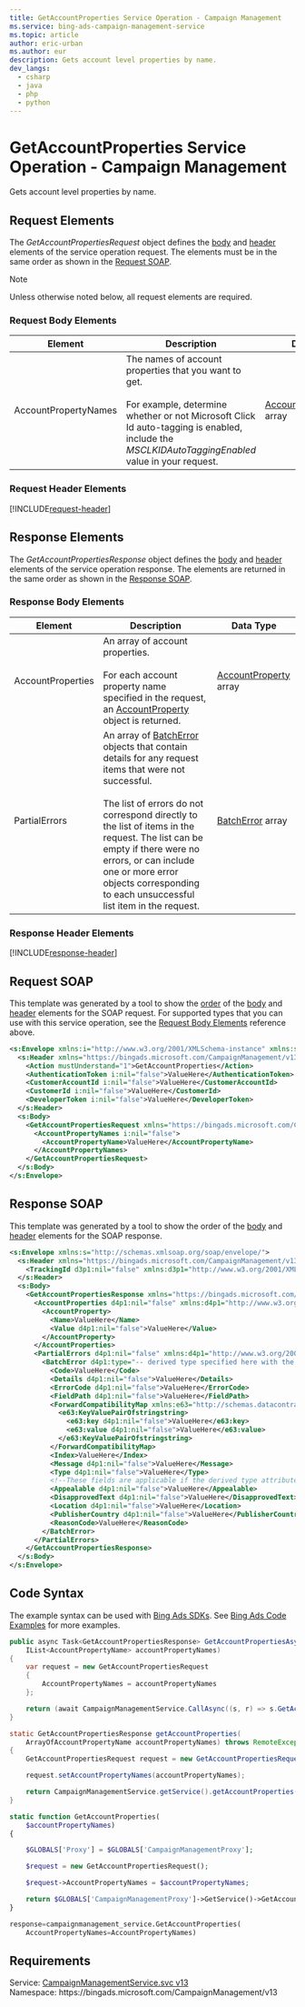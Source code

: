 ```yaml
---
title: GetAccountProperties Service Operation - Campaign Management
ms.service: bing-ads-campaign-management-service
ms.topic: article
author: eric-urban
ms.author: eur
description: Gets account level properties by name.
dev_langs: 
  - csharp
  - java
  - php
  - python
---
```

# GetAccountProperties Service Operation - Campaign Management
Gets account level properties by name.

## <a name="request"></a>Request Elements
The *GetAccountPropertiesRequest* object defines the [body](#request-body) and [header](#request-header) elements of the service operation request. The elements must be in the same order as shown in the [Request SOAP](#request-soap). 

> [!NOTE]
> Unless otherwise noted below, all request elements are required.

### <a name="request-body"></a>Request Body Elements

|Element|Description|Data Type|
|-----------|---------------|-------------|
|<a name="accountpropertynames"></a>AccountPropertyNames|The names of account properties that you want to get.<br/><br/>For example, determine whether or not Microsoft Click Id auto-tagging is enabled, include the *MSCLKIDAutoTaggingEnabled* value in your request.|[AccountPropertyName](accountpropertyname.md) array|

### <a name="request-header"></a>Request Header Elements
[!INCLUDE[request-header](./includes/request-header.md)]

## <a name="response"></a>Response Elements
The *GetAccountPropertiesResponse* object defines the [body](#response-body) and [header](#response-header) elements of the service operation response. The elements are returned in the same order as shown in the [Response SOAP](#response-soap).

### <a name="response-body"></a>Response Body Elements

|Element|Description|Data Type|
|-----------|---------------|-------------|
|<a name="accountproperties"></a>AccountProperties|An array of account properties.<br/><br/>For each account property name specified in the request, an [AccountProperty](accountproperty.md) object is returned.|[AccountProperty](accountproperty.md) array|
|<a name="partialerrors"></a>PartialErrors|An array of [BatchError](batcherror.md) objects that contain details for any request items that were not successful.<br/><br/>The list of errors do not correspond directly to the list of items in the request. The list can be empty if there were no errors, or can include one or more error objects corresponding to each unsuccessful list item in the request.|[BatchError](batcherror.md) array|

### <a name="response-header"></a>Response Header Elements
[!INCLUDE[response-header](./includes/response-header.md)]

## <a name="request-soap"></a>Request SOAP
This template was generated by a tool to show the [order](../guides/services-protocol.md#element-order) of the [body](#request-body) and [header](#request-header) elements for the SOAP request. For supported types that you can use with this service operation, see the [Request Body Elements](#request-header) reference above.

```xml
<s:Envelope xmlns:i="http://www.w3.org/2001/XMLSchema-instance" xmlns:s="http://schemas.xmlsoap.org/soap/envelope/">
  <s:Header xmlns="https://bingads.microsoft.com/CampaignManagement/v13">
    <Action mustUnderstand="1">GetAccountProperties</Action>
    <AuthenticationToken i:nil="false">ValueHere</AuthenticationToken>
    <CustomerAccountId i:nil="false">ValueHere</CustomerAccountId>
    <CustomerId i:nil="false">ValueHere</CustomerId>
    <DeveloperToken i:nil="false">ValueHere</DeveloperToken>
  </s:Header>
  <s:Body>
    <GetAccountPropertiesRequest xmlns="https://bingads.microsoft.com/CampaignManagement/v13">
      <AccountPropertyNames i:nil="false">
        <AccountPropertyName>ValueHere</AccountPropertyName>
      </AccountPropertyNames>
    </GetAccountPropertiesRequest>
  </s:Body>
</s:Envelope>
```

## <a name="response-soap"></a>Response SOAP
This template was generated by a tool to show the order of the [body](#response-body) and [header](#response-header) elements for the SOAP response.

```xml
<s:Envelope xmlns:s="http://schemas.xmlsoap.org/soap/envelope/">
  <s:Header xmlns="https://bingads.microsoft.com/CampaignManagement/v13">
    <TrackingId d3p1:nil="false" xmlns:d3p1="http://www.w3.org/2001/XMLSchema-instance">ValueHere</TrackingId>
  </s:Header>
  <s:Body>
    <GetAccountPropertiesResponse xmlns="https://bingads.microsoft.com/CampaignManagement/v13">
      <AccountProperties d4p1:nil="false" xmlns:d4p1="http://www.w3.org/2001/XMLSchema-instance">
        <AccountProperty>
          <Name>ValueHere</Name>
          <Value d4p1:nil="false">ValueHere</Value>
        </AccountProperty>
      </AccountProperties>
      <PartialErrors d4p1:nil="false" xmlns:d4p1="http://www.w3.org/2001/XMLSchema-instance">
        <BatchError d4p1:type="-- derived type specified here with the appropriate prefix --">
          <Code>ValueHere</Code>
          <Details d4p1:nil="false">ValueHere</Details>
          <ErrorCode d4p1:nil="false">ValueHere</ErrorCode>
          <FieldPath d4p1:nil="false">ValueHere</FieldPath>
          <ForwardCompatibilityMap xmlns:e63="http://schemas.datacontract.org/2004/07/System.Collections.Generic" d4p1:nil="false">
            <e63:KeyValuePairOfstringstring>
              <e63:key d4p1:nil="false">ValueHere</e63:key>
              <e63:value d4p1:nil="false">ValueHere</e63:value>
            </e63:KeyValuePairOfstringstring>
          </ForwardCompatibilityMap>
          <Index>ValueHere</Index>
          <Message d4p1:nil="false">ValueHere</Message>
          <Type d4p1:nil="false">ValueHere</Type>
          <!--These fields are applicable if the derived type attribute is set to EditorialError-->
          <Appealable d4p1:nil="false">ValueHere</Appealable>
          <DisapprovedText d4p1:nil="false">ValueHere</DisapprovedText>
          <Location d4p1:nil="false">ValueHere</Location>
          <PublisherCountry d4p1:nil="false">ValueHere</PublisherCountry>
          <ReasonCode>ValueHere</ReasonCode>
        </BatchError>
      </PartialErrors>
    </GetAccountPropertiesResponse>
  </s:Body>
</s:Envelope>
```

## <a name="example"></a>Code Syntax
The example syntax can be used with [Bing Ads SDKs](../guides/client-libraries.md). See [Bing Ads Code Examples](../guides/code-examples.md) for more examples.
```csharp
public async Task<GetAccountPropertiesResponse> GetAccountPropertiesAsync(
	IList<AccountPropertyName> accountPropertyNames)
{
	var request = new GetAccountPropertiesRequest
	{
		AccountPropertyNames = accountPropertyNames
	};

	return (await CampaignManagementService.CallAsync((s, r) => s.GetAccountPropertiesAsync(r), request));
}
```
```java
static GetAccountPropertiesResponse getAccountProperties(
	ArrayOfAccountPropertyName accountPropertyNames) throws RemoteException, Exception
{
	GetAccountPropertiesRequest request = new GetAccountPropertiesRequest();

	request.setAccountPropertyNames(accountPropertyNames);

	return CampaignManagementService.getService().getAccountProperties(request);
}
```
```php
static function GetAccountProperties(
	$accountPropertyNames)
{

	$GLOBALS['Proxy'] = $GLOBALS['CampaignManagementProxy'];

	$request = new GetAccountPropertiesRequest();

	$request->AccountPropertyNames = $accountPropertyNames;

	return $GLOBALS['CampaignManagementProxy']->GetService()->GetAccountProperties($request);
}
```
```python
response=campaignmanagement_service.GetAccountProperties(
	AccountPropertyNames=AccountPropertyNames)
```

## Requirements
Service: [CampaignManagementService.svc v13](https://campaign.api.bingads.microsoft.com/Api/Advertiser/CampaignManagement/v13/CampaignManagementService.svc)  
Namespace: https\://bingads.microsoft.com/CampaignManagement/v13  

